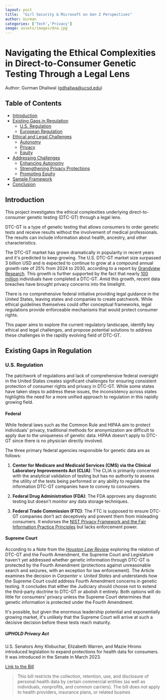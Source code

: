 ```yaml
---
layout: post
title:  "Girl Security & Microsoft on Gen Z Perspectives"
author: Gurman
categories: ['Tech','Privacy']
image: assets/images/dna.jpg
---
```


# Navigating the Ethical Complexities in Direct-to-Consumer Genetic Testing Through a Legal Lens

Author: Gurman Dhaliwal (gdhaliwa@ucsd.edu)

## Table of Contents
- [Introduction](#introduction)
- [Existing Gaps in Regulation](#existing-gaps-in-regulation)
  - [U.S. Regulation](#us-regulation)
  - [European Regulation](#european-regulation)
- [Ethical and Legal Challenges](#ethical-and-legal-challenges)
  - [Autonomy](#autonomy)
  - [Privacy](#privacy)
  - [Equity](#equity)
- [Addressing Challenges](#addressing-challenges)
  - [Enhancing Autonomy](#enhancing-autonomy)
  - [Strengthening Privacy Protections](#strengthening-privacy-protections)
  - [Promoting Equity](#promoting-equity)
- [Sample Framework](#sample-framework)
- [Conclusion](#conclusion)

## Introduction

This project investigates the ethical complexities underlying direct-to-consumer genetic testing (DTC-GT) through a legal lens. 

DTC-GT is a type of genetic testing that allows consumers to order genetic tests and receive results without the involvement of medical professionals. The results can include information about health, ancestry, and other characteristics. 

The DTC-GT market has grown dramatically in popularity in recent years and it's predicted to keep growing. The U.S. DTC-GT market size surpassed 3 billion USD and is expected to continue to grow at a compound annual growth rate of 25% from 2024 to 2030, according to a report by [Grandview Research](https://www.grandviewresearch.com/industry-analysis/direct-to-consumer-genetic-testing-market-report). This growth is further supported by the fact that nearly [100 million](https://www.scu.edu/ethics/healthcare-ethics-blog/direct-to-consumer-genetic-testing-and-the-vulnerable-promoting-justice-in-healthcare/#:~:text=It%20is%20estimated%20100%20million%20individuals%20have%20completed%20a%20DTC%2DGT) individuals have completed a DTC-GT. Amid this growth, recent data breaches have brought privacy concerns into the limelight. 

There is no comprehensive federal initiative providing legal guidance in the United States, leaving states and companies to create patchwork. While ethical guidelines themselves could offer conceptual frameworks, legal regulations provide enforceable mechanisms that would protect consumer rights. 

This paper aims to explore the current regulatory landscape, identify key ethical and legal challenges, and propose potential solutions to address these challenges in the rapidly evolving field of DTC-GT.

## Existing Gaps in Regulation

### U.S. Regulation

The patchwork of regulations and lack of comprehensive federal oversight in the United States creates significant challenges for ensuring consistent protection of consumer rights and privacy in DTC-GT. While some states have taken steps to address these issues, the inconsistency across states highlights the need for a more unified approach to regulation in this rapidly growing field.

#### Federal

While federal laws such as the Common Rule and HIPAA aim to protect individuals' privacy, traditional methods for anonymization are difficult to apply due to the uniqueness of genetic data. HIPAA doesn't apply to DTC-GT since there is no physician directly involved.

The three primary federal agencies responsible for genetic data are as follows:

1. **Center for Medicare and Medicaid Services (CMS) via the Clinical Laboratory Improvements Act (CLIA)**: The CLIA is primarily concerned with the analytical validation of testing but has no authority to assess the utility of the tests being performed or any ability to regulate the information DTC-GT companies have to convey to consumers.
    
2. **Federal Drug Administration (FDA)**: The FDA approves any diagnostic testing but doesn't monitor any data storage techniques.
    
3. **Federal Trade Commission (FTC)**: The FTC is supposed to ensure DTC-GT companies don't act deceptively and prevent them from misleading consumers. It endorses the [NIST Privacy Framework and the Fair Information Practice Principles](https://www.genome.gov/about-genetics/policy-issues/Regulation-of-Genetic-Tests#:~:text=Several%20federal%20agencies%20regulate%20genetic,Federal%20Trade%20Commission%20(FTC).) but lacks enforcement power.

#### Supreme Court

According to a Note from the [*Houston Law Review*](https://houstonlawreview.org/article/36547-keeping-it-in-the-family-direct-to-consumer-genetic-testing-and-the-fourth-amendment) exploring the relation of DTC-GT and the Fourth Amendment, the Supreme Court and Legislature haven't yet addressed whether genetic information through DTC-GT is protected by the Fourth Amendment (protections against unreasonable search and seizures, with an exception for law enforcement). The Article examines the decision in *Carpenter v. United States* and understands how the Supreme Court could address Fourth Amendment concerns in genetic testing. It concludes that either the Judiciary should choose not to extend the third-party doctrine to DTC-GT or abolish it entirely. Both options will do little for consumers' privacy unless the Supreme Court determines that genetic information is protected under the Fourth Amendment. 

It's possible, but given the enormous leadership potential and exponentially growing market, it's unlikely that the Supreme Court will arrive at such a decisive decision before these tests reach maturity.

##### **UPHOLD Privacy Act**

U.S. Senators Amy Klobuchar, Elizabeth Warren, and Mazie Hirono introduced legislation to expand protections for health data for consumers. It was introduced in the Senate in March 2023.

[Link to the Bill](https://www.klobuchar.senate.gov/public/index.cfm/2023/3/klobuchar-warren-hirono-introduce-legislation-to-expand-personal-health-data-privacy-protections)

> This bill restricts the collection, retention, use, and disclosure of personal health data by certain commercial entities (as well as individuals, nonprofits, and common carriers). The bill does not apply to health providers, insurance plans, or related busines
